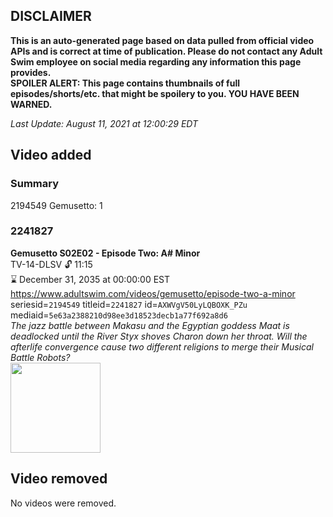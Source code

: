 ## DISCLAIMER
**This is an auto-generated page based on data pulled from official video APIs and is correct at time of publication. Please do not contact any Adult Swim employee on social media regarding any information this page provides.**  
**SPOILER ALERT: This page contains thumbnails of full episodes/shorts/etc. that might be spoilery to you. YOU HAVE BEEN WARNED.**  

_Last Update: August 11, 2021 at 12:00:29 EDT_
## Video added
### Summary
2194549 Gemusetto: 1  
### 2241827
**Gemusetto S02E02 - Episode Two: A# Minor**  
TV-14-DLSV 🔓 11:15  
⌛ December 31, 2035 at 00:00:00 EST  
https://www.adultswim.com/videos/gemusetto/episode-two-a-minor  
seriesid=`2194549` titleid=`2241827` id=`AXWVgV50LyLQBOXK_PZu` mediaid=`5e63a2388210d98ee3d18523decb1a77f692a8d6`  
_The jazz battle between Makasu and the Egyptian goddess Maat is deadlocked until the River Styx shoves Charon down her throat. Will the afterlife convergence cause two different religions to merge their Musical Battle Robots?_  
<a href="https://media.cdn.adultswim.com/uploads/20201106/thumbnails/2_201162220426-GSMP_202_dup-20201026.jpg"><img src="https://media.cdn.adultswim.com/uploads/20201106/thumbnails/2_201162220426-GSMP_202_dup-20201026.jpg" height="144px" /></a>
## Video removed
No videos were removed.  
